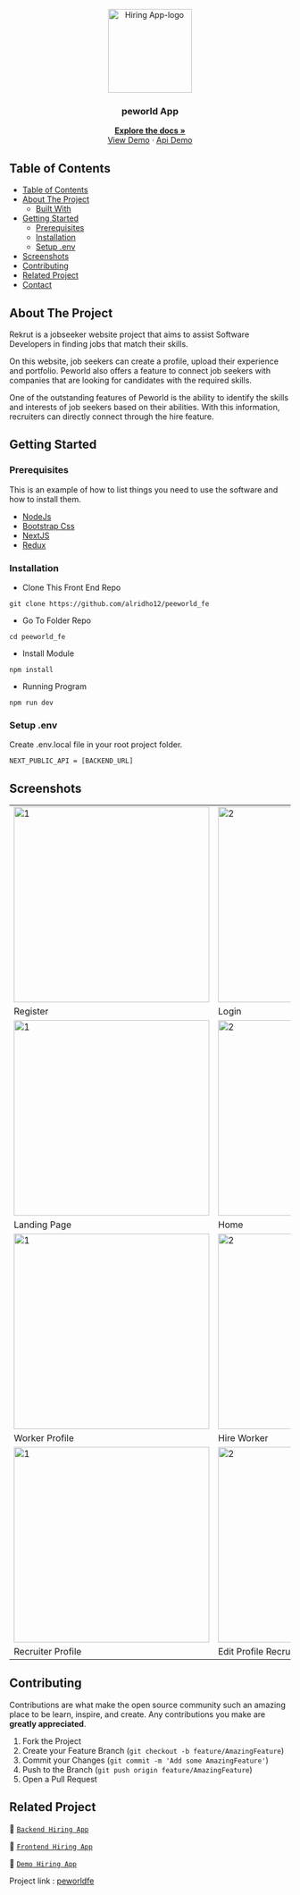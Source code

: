 <p align="center">
<div align="center">
  <img height="150" src="https://cdn.discordapp.com/attachments/1118733891738554480/1147830303457550416/Screenshot_120-removebg-preview.png" alt="Hiring App-logo" border="0"/>
</div>
  <h3 align="center">peworld App</h3>
  <p align="center">
    <a href="https://github.com/alridho12/peeworld_fe"><strong>Explore the docs »</strong></a>
    <br />
  <a href="https://peeworld-fe-4b1w.vercel.app/">View Demo</a>
    ·
    <a href="https://peeworld-be.vercel.app/">Api Demo</a>
  </p>
</p>

<!-- TABLE OF CONTENTS -->

## Table of Contents

- [Table of Contents](#table-of-contents)
- [About The Project](#about-the-project)
  - [Built With](#built-with)
- [Getting Started](#getting-started)
  - [Prerequisites](#prerequisites)
  - [Installation](#installation)
  - [Setup .env](#setup-env)
- [Screenshots](#screenshots)
- [Contributing](#contributing)
- [Related Project](#related-project)
- [Contact](#contact)

<!-- ABOUT THE PROJECT -->

## About The Project

Rekrut is a jobseeker website project that aims to assist Software Developers in finding jobs that match their skills.

On this website, job seekers can create a profile, upload their experience and portfolio. Peworld also offers a feature to connect job seekers with companies that are looking for candidates with the required skills.

One of the outstanding features of Peworld is the ability to identify the skills and interests of job seekers based on their abilities. With this information, recruiters can directly connect through the hire feature.

<!-- GETTING STARTED -->

## Getting Started

### Prerequisites

This is an example of how to list things you need to use the software and how to install them.

- [NodeJs](https://nodejs.org/en/download/)
- [Bootstrap Css](https://getbootstrap.com/)
- [NextJS](https://nextjs.org/)
- [Redux](https://redux.js.org/)

### Installation

- Clone This Front End Repo

```
git clone https://github.com/alridho12/peeworld_fe
```

- Go To Folder Repo

```
cd peeworld_fe
```

- Install Module

```
npm install
```

- Running Program

```
npm run dev
```

### Setup .env

Create .env.local file in your root project folder.

```
NEXT_PUBLIC_API = [BACKEND_URL]
```

<!-- ROADMAP -->

## Screenshots

<table>
 <tr>
    <td><img width="350px" src="https://cdn.discordapp.com/attachments/1103167854657929344/1151543139685908601/regis-hire.png"  border="0" border="0" alt="1" /></td>
    <td> <img width="350px" src="https://cdn.discordapp.com/attachments/1103167854657929344/1151543766910500965/login-hire.png" \ border="0"  border="0"  border="0"  alt="2" /></td>
  </tr>
   <tr>
    <td>Register</td>
    <td>Login</td>
  </tr>
  
  <tr>
    <td><img width="350px" src="https://cdn.discordapp.com/attachments/1133070686869524531/1155597800407580756/peeworld-fe.png"  border="0" border="0" alt="1" /></td>
    <td> <img width="350px" src="https://cdn.discordapp.com/attachments/1103167854657929344/1151544527534964817/home-hire.png" \ border="0"  border="0"  border="0"  alt="2" /></td>
  </tr>
   <tr>
    <td>Landing Page</td>
    <td>Home</td>
  </tr>

   <tr>
    <td><img width="350px" src="https://cdn.discordapp.com/attachments/1133070686869524531/1155598818730061874/peeworld-fe-4b1w-vercel-app-profile-.png"  border="0" border="0" alt="1" /></td>
    <td><img width="350px" src="https://cdn.discordapp.com/attachments/1103167854657929344/1151550352978628688/hire.png"  border="0" border="0" alt="2" /></td>
  </tr>
   <tr>
    <td>Worker Profile</td>
    <td>Hire Worker</td>
  </tr>

  <tr>
    <td><img width="350px" src="https://cdn.discordapp.com/attachments/1133070686869524531/1155689030638379059/peeworld-fe-4b1w-vercel-app-profilerecruiter-cdfd67e9-8757-4486-af25-f81bc172d197.png"  border="0" border="0" alt="1" /></td>
    <td><img width="350px" src="https://cdn.discordapp.com/attachments/1133070686869524531/1155689679895679016/peeworld-fe-4b1w-vercel-app-editprofilerecruiter-cdfd67e9-8757-4486-af25-f81bc172d197.png"  border="0" border="0" alt="2" /></td>
  </tr>
   <tr>
    <td>Recruiter Profile</td>
    <td>Edit Profile Recruiter</td>
  </tr>

</table>
<!-- CONTRIBUTING -->

## Contributing

Contributions are what make the open source community such an amazing place to be learn, inspire, and create. Any contributions you make are **greatly appreciated**.

1. Fork the Project
2. Create your Feature Branch (`git checkout -b feature/AmazingFeature`)
3. Commit your Changes (`git commit -m 'Add some AmazingFeature'`)
4. Push to the Branch (`git push origin feature/AmazingFeature`)
5. Open a Pull Request

## Related Project

:rocket: [`Backend Hiring App`](https://github.com/alridho12/peeworld_be)

:rocket: [`Frontend Hiring App`](https://github.com/alridho12/peeworld_fe)

:rocket: [`Demo Hiring App`](https://peeworld-fe-4b1w.vercel.app/)

Project link : [peworldfe](https://github.com/alridho12/peeworld_fe)
